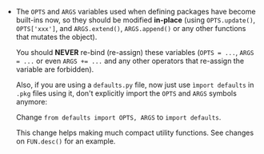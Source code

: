 * The `OPTS` and `ARGS` variables used when defining packages have become built-ins now, so they should be modified **in-place** (using `OPTS.update()`, `OPTS['xxx']`, and `ARGS.extend()`, `ARGS.append()` or any other functions that mutates the object).

  You should **NEVER** re-bind (re-assign) these variables (`OPTS = ...`, `ARGS = ...` or even `ARGS += ...` and any other operators that re-assign the variable are forbidden).

  Also, if you are using a `defaults.py` file, now just use `ìmport defaults` in `.pkg` files using it, don't explicitly import the `OPTS` and `ARGS` symbols anymore:

  Change `from defaults import OPTS, ARGS` to `import defaults`.

  This change helps making much compact utility functions. See changes on `FUN.desc()` for an example.
